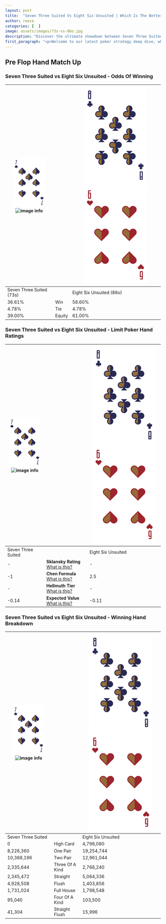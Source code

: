 ```yaml
---
layout: post
title:  "Seven Three Suited Vs Eight Six Unsuited | Which Is The Better Hand In Poker? A Complete Guide"
author: reece
categories: [  ]
image: assets/images/73s-vs-86o.jpg
description: "Discover the ultimate showdown between Seven Three Suited and Eight Six Unsuited in poker! Uncover the odds, strategies, and scenarios where one hand triumphs over the other. Get ready to up your poker game with this thrilling analysis."
first_paragraph: "<p>Welcome to our latest poker strategy deep dive, where we're pitting two distinct hands against each other in a high-stakes showdown: Seven Three Suited vs Eight Six Unsuited.</p><p>In the dynamic world of poker, every decision counts, and knowing which hand holds the upper hand is key to your success at the table.</p><p>In this article, we'll dissect these two hands, explore the scenarios where one dominates the other, and equip you with the knowledge to make strategic choices that can tip the odds in your favor.</p><p>Get ready to unravel the intriguing dynamics of these poker hands and elevate your game to new heights.</p>"
---
```




[comment]: # (sp0)

## Pre Flop Hand Match Up

<div class="table hand-ratings" markdown="1"> 



### Seven Three Suited vs Eight Six Unsuited - Odds Of Winning


    
| ![image info](assets/images/hand1/7.png) ![image info](assets/images/hand1/3s.png) |  | ![image info](assets/images/hand2/8.png) ![image info](assets/images/hand2/6o.png) |
| -------- | -------- | -------- |
| Seven Three Suited (73s) |  | Eight Six Unsuited (86o) |
| 36.61% | Win | 58.60% |
| 4.78% | Tie | 4.78% |
| 39.00% | Equity | 61.00% |




[comment]: # (sp1)



### Seven Three Suited vs Eight Six Unsuited - Limit Poker Hand Ratings


    
| ![image info](assets/images/hand1/7.png) ![image info](assets/images/hand1/3s.png) |  | ![image info](assets/images/hand2/8.png) ![image info](assets/images/hand2/6o.png) |
| -------- | -------- | -------- |
| Seven Three Suited |  | Eight Six Unsuited |
| - | **Sklansky Rating** [What is this?](/sklansky-rating-explained) | - |
| -1 | **Chen Formula** [What is this?](/chen-formula-explained) | 2.5 |
| - | **Hellmuth Tier** [What is this?](/Hellmuth-tier-explained) | - |
| -0.14 | **Expected Value** [What is this?](/expected-value-explained) | -0.11 |




[comment]: # (sp2)



### Seven Three Suited vs Eight Six Unsuited - Winning Hand Breakdown


    
| ![image info](assets/images/hand1/7.png) ![image info](assets/images/hand1/3s.png) |  | ![image info](assets/images/hand2/8.png) ![image info](assets/images/hand2/6o.png) |
| -------- | -------- | -------- |
| Seven Three Suited |  | Eight Six Unsuited |
| 0 | High Card | 4,798,080 |
| 8,226,360 | One Pair | 19,254,744 |
| 10,388,196 | Two Pair | 12,961,044 |
| 2,335,644 | Three Of A Kind | 2,766,240 |
| 2,345,472 | Straight | 5,064,336 |
| 4,928,508 | Flush | 1,403,856 |
| 1,731,024 | Full House | 1,798,548 |
| 95,040 | Four Of A Kind | 103,500 |
| 41,304 | Straight Flush | 15,996 |




[comment]: # (sp3)



</div>

[comment]: # (sp4)



[comment]: # (sp5)

